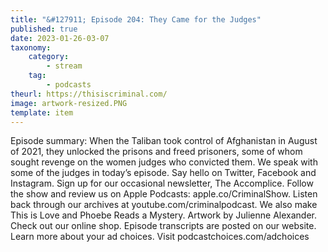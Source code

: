 ```yaml
---
title: "&#127911; Episode 204: They Came for the Judges"
published: true
date: 2023-01-26-03-07
taxonomy:
    category:
        - stream
    tag:
        - podcasts
theurl: https://thisiscriminal.com/
image: artwork-resized.PNG
template: item
---
```


Episode summary: When the Taliban took control of Afghanistan in August of 2021, they unlocked the prisons and freed prisoners, some of whom sought revenge on the women judges who convicted them. We speak with some of the judges in today&rsquo;s episode. Say hello on Twitter, Facebook and Instagram. Sign up for our occasional newsletter, The Accomplice. Follow the show and review us on Apple Podcasts: apple.co/CriminalShow. Listen back through our archives at youtube.com/criminalpodcast. We also make This is Love and Phoebe Reads a Mystery. Artwork by Julienne Alexander. Check out our online shop. Episode transcripts are posted on our website. Learn more about your ad choices. Visit podcastchoices.com/adchoices
